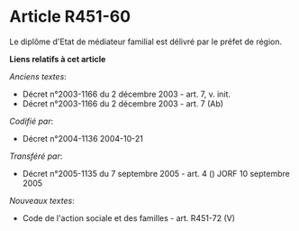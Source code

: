 # Article R451-60

Le diplôme d'Etat de médiateur familial est délivré par le préfet de région.

**Liens relatifs à cet article**

_Anciens textes_:

  - Décret n°2003-1166 du 2 décembre 2003 - art. 7, v. init.
  - Décret n°2003-1166 du 2 décembre 2003 - art. 7 (Ab)

_Codifié par_:

  - Décret n°2004-1136 2004-10-21

_Transféré par_:

  - Décret n°2005-1135 du 7 septembre 2005 - art. 4 () JORF 10 septembre 2005

_Nouveaux textes_:

  - Code de l'action sociale et des familles - art. R451-72 (V)
